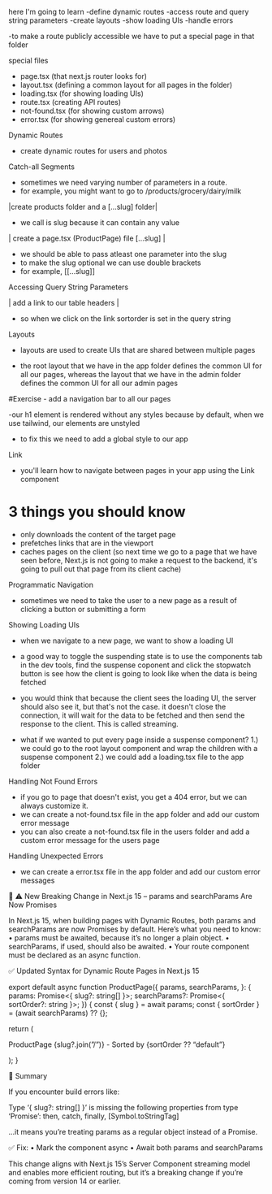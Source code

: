 here I'm going to learn
-define dynamic routes
-access route and query string parameters
-create layouts
-show loading UIs
-handle errors

-to make a route publicly accessible we have to put a special page in that folder

special files

- page.tsx (that next.js router looks for)
- layout.tsx (defining a common layout for all pages in the folder)
- loading.tsx (for showing loading UIs)
- route.tsx (creating API routes)
- not-found.tsx (for showing custom arrows)
- error.tsx (for showing genereal custom errors)

Dynamic Routes

- create dynamic routes for users and photos

Catch-all Segments

- sometimes we need varying number of parameters in a route.
- for example, you might want to go to /products/grocery/dairy/milk

|create products folder and a [...slug] folder|

- we call is slug because it can contain any value

| create a page.tsx (ProductPage) file [...slug] |

- we should be able to pass atleast one parameter into the slug
- to make the slug optional we can use double brackets
- for example, [[...slug]]

Accessing Query String Parameters

| add a link to our table headers |

- so when we click on the link sortorder is set in the query string

Layouts

- layouts are used to create UIs that are shared between multiple pages

- the root layout that we have in the app folder defines the common UI for all our pages, whereas the layout that we have in the admin folder defines the common UI for all our admin pages

#Exercise - add a navigation bar to all our pages

-our h1 element is rendered without any styles because by default, when we use tailwind, our elements are unstyled

- to fix this we need to add a global style to our app

Link

- you'll learn how to navigate between pages in your app using the Link component

# 3 things you should know

- only downloads the content of the target page
- prefetches links that are in the viewport
- caches pages on the client (so next time we go to a page that we have seen before, Next.js is not going to make a request to the backend, it's going to pull out that page from its client cache)

Programmatic Navigation

- sometimes we need to take the user to a new page as a result of clicking a button or submitting a form

Showing Loading UIs

- when we navigate to a new page, we want to show a loading UI
- a good way to toggle the suspending state is to use the components tab in the dev tools, find the suspense coponent and click the stopwatch button is see how the client is going to look like when the data is being fetched
- you would think that because the client sees the loading UI, the server should also see it, but that's not the case. it doesn't close the connection, it will wait for the data to be fetched and then send the response to the client. This is called streaming.

- what if we wanted to put every page inside a suspense component?
  1.) we could go to the root layout component and wrap the children with a suspense component
  2.) we could add a loading.tsx file to the app folder

Handling Not Found Errors

- if you go to page that doesn't exist, you get a 404 error, but we can always customize it.
- we can create a not-found.tsx file in the app folder and add our custom error message
- you can also create a not-found.tsx file in the users folder and add a custom error message for the users page

Handling Unexpected Errors

- we can create a error.tsx file in the app folder and add our custom error messages

🔄 ⚠️ New Breaking Change in Next.js 15 – params and searchParams Are Now Promises

In Next.js 15, when building pages with Dynamic Routes, both params and searchParams are now Promises by default. Here’s what you need to know:
• params must be awaited, because it’s no longer a plain object.
• searchParams, if used, should also be awaited.
• Your route component must be declared as an async function.

✅ Updated Syntax for Dynamic Route Pages in Next.js 15

export default async function ProductPage({
params,
searchParams,
}: {
params: Promise<{ slug?: string[] }>;
searchParams?: Promise<{ sortOrder?: string }>;
}) {
const { slug } = await params;
const { sortOrder } = (await searchParams) ?? {};

return (

ProductPage {slug?.join(”/”)} - Sorted by {sortOrder ?? “default”}

);
}

🧠 Summary

If you encounter build errors like:

Type ‘{ slug?: string[] }’ is missing the following properties from type ‘Promise’: then, catch, finally, [Symbol.toStringTag]

…it means you’re treating params as a regular object instead of a Promise.

✅ Fix:
• Mark the component async
• Await both params and searchParams

This change aligns with Next.js 15’s Server Component streaming model and enables more efficient routing, but it’s a breaking change if you’re coming from version 14 or earlier.
